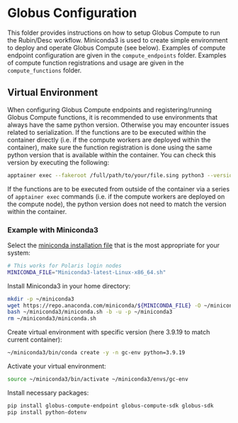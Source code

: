 # Globus Configuration

This folder provides instructions on how to setup Globus Compute to run the Rubin/Desc workflow. Miniconda3 is used to create simple environment to deploy and operate Globus Compute (see below). Examples of compute endpoint configuration are given in the `compute_endpoints` folder. Examples of compute function registrations and usage are given in the `compute_functions` folder.

## Virtual Environment

When configuring Globus Compute endpoints and registering/running Globus Compute functions, it is recommended to use environments that always have the same python version. Otherwise you may encounter issues related to serialization. If the functions are to be executed within the container directly (i.e. if the compute workers are deployed within the container), make sure the function registration is done using the same python version that is available within the container. You can check this version by executing the following:
```bash
apptainer exec --fakeroot /full/path/to/your/file.sing python3 --version
```
If the functions are to be executed from outside of the container via a series of `apptainer exec` commands (i.e. if the compute workers are deployed on the compute node), the python version does not need to match the version within the container.

### Example with Miniconda3

Select the [miniconda installation file]((https://repo.anaconda.com/miniconda/)) that is the most appropriate for your system:
```bash
# This works for Polaris login nodes
MINICONDA_FILE="Miniconda3-latest-Linux-x86_64.sh"
```

Install Miniconda3 in your home directory:
```bash
mkdir -p ~/miniconda3
wget https://repo.anaconda.com/miniconda/${MINICONDA_FILE} -O ~/miniconda3/miniconda.sh
bash ~/miniconda3/miniconda.sh -b -u -p ~/miniconda3
rm ~/miniconda3/miniconda.sh
```

Create virtual environment with specific version (here 3.9.19 to match current container):
```bash
~/miniconda3/bin/conda create -y -n gc-env python=3.9.19
```

Activate your virtual environment:
```bash
source ~/miniconda3/bin/activate ~/miniconda3/envs/gc-env
```

Install necessary packages:
```bash
pip install globus-compute-endpoint globus-compute-sdk globus-sdk
pip install python-dotenv
```